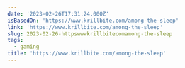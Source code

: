 ```yaml
---
date: '2023-02-26T17:31:24.000Z'
isBasedOn: 'https://www.krillbite.com/among-the-sleep'
link: 'https://www.krillbite.com/among-the-sleep'
slug: 2023-02-26-httpswwwkrillbitecomamong-the-sleep
tags:
  - gaming
title: 'https://www.krillbite.com/among-the-sleep'
---
```


